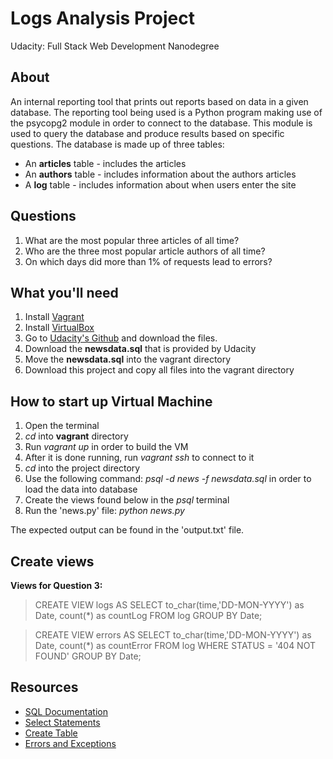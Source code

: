 # Logs Analysis Project

Udacity: Full Stack Web Development Nanodegree

## About

An internal reporting tool that prints out reports based on data in a given database. The reporting tool being used is a Python program making use of the psycopg2 module in order to connect to the database. This module is used to query the database and produce results based on specific questions. The database is made up of three tables:

* An **articles** table - includes the articles
* An **authors** table - includes information about the authors articles
* A **log** table - includes information about when users enter the site

## Questions

1. What are the most popular three articles of all time?
2. Who are the three most popular article authors of all time?
3. On which days did more than 1% of requests lead to errors?

## What you'll need

1. Install [Vagrant](https://www.vagrantup.com/)
2. Install [VirtualBox](https://www.virtualbox.org/)
3. Go to [Udacity's Github](https://github.com/udacity/fullstack-nanodegree-vm) and download the files.
4. Download the **newsdata.sql** that is provided by Udacity
5. Move the **newsdata.sql** into the vagrant directory
6. Download this project and copy all files into the vagrant directory

## How to start up Virtual Machine

1. Open the terminal
2. *cd* into **vagrant** directory
3. Run *vagrant up* in order to build the VM
4. After it is done running, run *vagrant ssh* to connect to it
5. *cd* into the project directory
6. Use the following command: *psql -d news -f newsdata.sql* in order to load the data into database
7. Create the views found below in the *psql* terminal
8. Run the 'news.py' file: *python news.py*

The expected output can be found in the 'output.txt' file.

## Create views

**Views for Question 3:**

> CREATE VIEW logs AS
SELECT to_char(time,'DD-MON-YYYY') as Date, count(*) as countLog
FROM log
GROUP BY Date;

> CREATE VIEW errors AS
SELECT to_char(time,'DD-MON-YYYY') as Date, count(*) as countError
FROM log
WHERE STATUS = '404 NOT FOUND'
GROUP BY Date;

## Resources

* [SQL Documentation](https://www.w3schools.com/sql/)
* [Select Statements](https://www.postgresql.org/docs/9.5/static/sql-select.html)
* [Create Table](https://www.postgresql.org/docs/9.4/static/sql-createtable.html)
* [Errors and Exceptions](https://docs.python.org/3/tutorial/errors.html)
